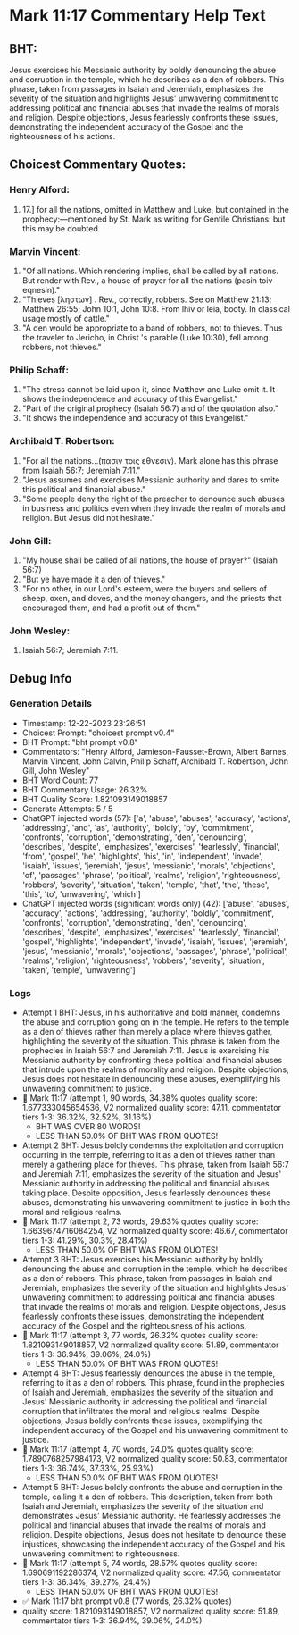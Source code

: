 # Mark 11:17 Commentary Help Text

## BHT:
Jesus exercises his Messianic authority by boldly denouncing the abuse and corruption in the temple, which he describes as a den of robbers. This phrase, taken from passages in Isaiah and Jeremiah, emphasizes the severity of the situation and highlights Jesus' unwavering commitment to addressing political and financial abuses that invade the realms of morals and religion. Despite objections, Jesus fearlessly confronts these issues, demonstrating the independent accuracy of the Gospel and the righteousness of his actions.

## Choicest Commentary Quotes:
### Henry Alford:
1.  17.] for all the nations, omitted in Matthew and Luke, but contained in the prophecy:—mentioned by St. Mark as writing for Gentile Christians: but this may be doubted.

### Marvin Vincent:
1. "Of all nations. Which rendering implies, shall be called by all nations. But render with Rev., a house of prayer for all the nations (pasin toiv eqnesin)."
2. "Thieves [ληστων] . Rev., correctly, robbers. See on Matthew 21:13; Matthew 26:55; John 10:1, John 10:8. From lhiv or leia, booty. In classical usage mostly of cattle."
3. "A den would be appropriate to a band of robbers, not to thieves. Thus the traveler to Jericho, in Christ 's parable (Luke 10:30), fell among robbers, not thieves."

### Philip Schaff:
1. "The stress cannot be laid upon it, since Matthew and Luke omit it. It shows the independence and accuracy of this Evangelist."
2. "Part of the original prophecy (Isaiah 56:7) and of the quotation also."
3. "It shows the independence and accuracy of this Evangelist."

### Archibald T. Robertson:
1. "For all the nations...(πασιν τοις εθνεσιν). Mark alone has this phrase from Isaiah 56:7; Jeremiah 7:11."
2. "Jesus assumes and exercises Messianic authority and dares to smite this political and financial abuse."
3. "Some people deny the right of the preacher to denounce such abuses in business and politics even when they invade the realm of morals and religion. But Jesus did not hesitate."

### John Gill:
1. "My house shall be called of all nations, the house of prayer?" (Isaiah 56:7)
2. "But ye have made it a den of thieves." 
3. "For no other, in our Lord's esteem, were the buyers and sellers of sheep, oxen, and doves, and the money changers, and the priests that encouraged them, and had a profit out of them."

### John Wesley:
1.  Isaiah 56:7; Jeremiah 7:11.



## Debug Info
### Generation Details
- Timestamp: 12-22-2023 23:26:51
- Choicest Prompt: "choicest prompt v0.4"
- BHT Prompt: "bht prompt v0.8"
- Commentators: "Henry Alford, Jamieson-Fausset-Brown, Albert Barnes, Marvin Vincent, John Calvin, Philip Schaff, Archibald T. Robertson, John Gill, John Wesley"
- BHT Word Count: 77
- BHT Commentary Usage: 26.32%
- BHT Quality Score: 1.821093149018857
- Generate Attempts: 5 / 5
- ChatGPT injected words (57):
	['a', 'abuse', 'abuses', 'accuracy', 'actions', 'addressing', 'and', 'as', 'authority', 'boldly', 'by', 'commitment', 'confronts', 'corruption', 'demonstrating', 'den', 'denouncing', 'describes', 'despite', 'emphasizes', 'exercises', 'fearlessly', 'financial', 'from', 'gospel', 'he', 'highlights', 'his', 'in', 'independent', 'invade', 'isaiah', 'issues', 'jeremiah', 'jesus', 'messianic', 'morals', 'objections', 'of', 'passages', 'phrase', 'political', 'realms', 'religion', 'righteousness', 'robbers', 'severity', 'situation', 'taken', 'temple', 'that', 'the', 'these', 'this', 'to', 'unwavering', 'which']
- ChatGPT injected words (significant words only) (42):
	['abuse', 'abuses', 'accuracy', 'actions', 'addressing', 'authority', 'boldly', 'commitment', 'confronts', 'corruption', 'demonstrating', 'den', 'denouncing', 'describes', 'despite', 'emphasizes', 'exercises', 'fearlessly', 'financial', 'gospel', 'highlights', 'independent', 'invade', 'isaiah', 'issues', 'jeremiah', 'jesus', 'messianic', 'morals', 'objections', 'passages', 'phrase', 'political', 'realms', 'religion', 'righteousness', 'robbers', 'severity', 'situation', 'taken', 'temple', 'unwavering']

### Logs
- Attempt 1 BHT: Jesus, in his authoritative and bold manner, condemns the abuse and corruption going on in the temple. He refers to the temple as a den of thieves rather than merely a place where thieves gather, highlighting the severity of the situation. This phrase is taken from the prophecies in Isaiah 56:7 and Jeremiah 7:11. Jesus is exercising his Messianic authority by confronting these political and financial abuses that intrude upon the realms of morality and religion. Despite objections, Jesus does not hesitate in denouncing these abuses, exemplifying his unwavering commitment to justice.
- 🔄 Mark 11:17 (attempt 1, 90 words, 34.38% quotes quality score: 1.677333045654536, V2 normalized quality score: 47.11, commentator tiers 1-3: 36.32%, 32.52%, 31.16%) 
	- BHT WAS OVER 80 WORDS! 
	- LESS THAN 50.0% OF BHT WAS FROM QUOTES!
- Attempt 2 BHT: Jesus boldly condemns the exploitation and corruption occurring in the temple, referring to it as a den of thieves rather than merely a gathering place for thieves. This phrase, taken from Isaiah 56:7 and Jeremiah 7:11, emphasizes the severity of the situation and Jesus' Messianic authority in addressing the political and financial abuses taking place. Despite opposition, Jesus fearlessly denounces these abuses, demonstrating his unwavering commitment to justice in both the moral and religious realms.
- 🔄 Mark 11:17 (attempt 2, 73 words, 29.63% quotes quality score: 1.6639674716084254, V2 normalized quality score: 46.67, commentator tiers 1-3: 41.29%, 30.3%, 28.41%) 
	- LESS THAN 50.0% OF BHT WAS FROM QUOTES!
- Attempt 3 BHT: Jesus exercises his Messianic authority by boldly denouncing the abuse and corruption in the temple, which he describes as a den of robbers. This phrase, taken from passages in Isaiah and Jeremiah, emphasizes the severity of the situation and highlights Jesus' unwavering commitment to addressing political and financial abuses that invade the realms of morals and religion. Despite objections, Jesus fearlessly confronts these issues, demonstrating the independent accuracy of the Gospel and the righteousness of his actions.
- 🔄 Mark 11:17 (attempt 3, 77 words, 26.32% quotes quality score: 1.821093149018857, V2 normalized quality score: 51.89, commentator tiers 1-3: 36.94%, 39.06%, 24.0%) 
	- LESS THAN 50.0% OF BHT WAS FROM QUOTES!
- Attempt 4 BHT: Jesus fearlessly denounces the abuse in the temple, referring to it as a den of robbers. This phrase, found in the prophecies of Isaiah and Jeremiah, emphasizes the severity of the situation and Jesus' Messianic authority in addressing the political and financial corruption that infiltrates the moral and religious realms. Despite objections, Jesus boldly confronts these issues, exemplifying the independent accuracy of the Gospel and his unwavering commitment to justice.
- 🔄 Mark 11:17 (attempt 4, 70 words, 24.0% quotes quality score: 1.7890768257984173, V2 normalized quality score: 50.83, commentator tiers 1-3: 36.74%, 37.33%, 25.93%) 
	- LESS THAN 50.0% OF BHT WAS FROM QUOTES!
- Attempt 5 BHT: Jesus boldly confronts the abuse and corruption in the temple, calling it a den of robbers. This description, taken from both Isaiah and Jeremiah, emphasizes the severity of the situation and demonstrates Jesus' Messianic authority. He fearlessly addresses the political and financial abuses that invade the realms of morals and religion. Despite objections, Jesus does not hesitate to denounce these injustices, showcasing the independent accuracy of the Gospel and his unwavering commitment to righteousness.
- 🔄 Mark 11:17 (attempt 5, 74 words, 28.57% quotes quality score: 1.690691192286374, V2 normalized quality score: 47.56, commentator tiers 1-3: 36.34%, 39.27%, 24.4%) 
	- LESS THAN 50.0% OF BHT WAS FROM QUOTES!
- ✅ Mark 11:17 bht prompt v0.8 (77 words, 26.32% quotes)
- quality score: 1.821093149018857, V2 normalized quality score: 51.89, commentator tiers 1-3: 36.94%, 39.06%, 24.0%)